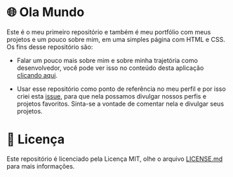 # 🌐 Ola Mundo
Este é o meu primeiro repositório e também é meu portfólio com meus projetos e um pouco sobre mim, em uma simples página com HTML e CSS. Os fins desse repositório são:

* Falar um pouco mais sobre mim e sobre minha trajetória como desenvolvedor, você pode ver isso no conteúdo desta aplicação [clicando aqui](https://arturjoaquim.github.io/Ola-Mundo/).

* Usar esse repositório como ponto de referência no meu perfil e por isso criei esta [issue](https://github.com/arturjoaquim/Ola-Mundo/issues/2), para que nela possamos divulgar nossos perfis e projetos favoritos. Sinta-se a vontade de comentar nela e divulgar seus projetos.

# :page_facing_up: Licença
Este repositório é licenciado pela Licença MIT, olhe o arquivo [LICENSE.md](https://github.com/arturjoaquim/Ola-Mundo/blob/main/LICENSE) para mais informações.
